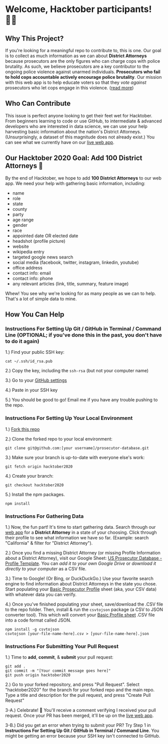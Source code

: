# Welcome, Hacktober participants! 👋🏽 

## Why This Project?
If you're looking for a meaningful repo to contribute to, this is one. Our goal is to collect as much information as we can about **District Attorneys** because prosecutors are the only figures who can charge cops with police brutality. As such, we believe prosecutors are a key contributor to the ongoing police violence against unarmed individuals. **Prosecutors who fail to hold cops accountable actively encourage police brutality**. Our mission with this web app is to help educate voters so that they *vote against* prosecutors who let cops engage in this violence. ([read more](https://github.com/billimarie/prosecutor-database/blob/master/DOCS.md#1-history-why-prosecutors))

## Who Can Contribute
This issue is perfect anyone looking to get their feet wet for Hacktober. From beginners learning to code or use GitHub, to intermediate & advanced developers who are interested in data science, we can use your help harvesting basic information about the nation's District Attorneys. (Unsurprisingly, a dataset of this magnitude does not already exist.) You can see what we currently have on our [live web app](https://us-prosecutor-database.herokuapp.com/). 

## Our Hacktober 2020 Goal: Add 100 District Attorneys 🎉
By the end of Hacktober, we hope to add **100 District Attorneys** to our web app. We need your help with gathering basic information, including:
- name
- role
- state
- county
- party
- age range
- gender
- race
- appointed date OR elected date
- headshot (profile picture)
- website
- wikipedia entry
- targeted google news search
- social media (facebook, twitter, instagram, linkedin, youtube)
- office address
- contact info: email
- contact info: phone
- any relevant articles (link, title, summary, feature image)

Whew! You see why we're looking for as many people as we can to help. That's a lot of simple data to mine.

## How You Can Help

### Instructions For Setting Up Git / GitHub in Terminal / Command Line (OPTIONAL; if you've done this in the past, you don't have to do it again)

1.) Find your public SSH key:
```
cat ~/.ssh/id_rsa.pub
```

2.) Copy the key, including the `ssh-rsa` (but not your computer name)

3.) Go to your [GitHub settings](https://github.com/settings/ssh)

4.) Paste in your SSH key

5.) You should be good to go! Email me if you have any trouble pushing to the repo.

### Instructions For Setting Up Your Local Environment

1.) [Fork this repo](https://github.com/billimarie/prosecutor-database/fork)


2.) Clone the forked repo to your local environment:
```
git clone git@github.com:[your username]/prosecutor-database.git
```

3.) Make sure your branch is up-to-date with everyone else's work:
```
git fetch origin hacktober2020
```

4.) Create your branch:
```
git checkout hacktober2020
```

5.) Install the npm packages. 
```
npm install
```

### Instructions For Gathering Data

1.) Now, the fun part! It's time to start gathering data. Search through our [web app](https://us-prosecutor-database.herokuapp.com/) for a **District Attorney** in a state of your choosing. Click through their profile to see what information we have so far. (Example: search "California" & filter for "District Attorney").

2.) Once you find a missing District Attorney (or missing Profile Information about a District Attorney), visit our Google Sheet: [US Prosecutor Database - Profile Template](https://docs.google.com/spreadsheets/d/1Itwl8_jQpuXPjRH70fffEUSHvInfqbRKXg0iPEx8iCE/edit?usp=sharing). You can *add it to your own Google Drive* or *download it directly to your computer* as a CSV file.

3.) Time to Google! (Or Bing, or DuckDuckGo.) Use your favorite search engine to find information about District Attorneys in the state you chose. Start populating your [Basic Prosecutor Profile](https://docs.google.com/spreadsheets/d/1Itwl8_jQpuXPjRH70fffEUSHvInfqbRKXg0iPEx8iCE/edit?usp=sharing) sheet (aka, your CSV data) with whatever data you can verify.

4.) Once you've finished populating your sheet, save/download the .CSV file to the repo folder. Then, install & run the `csvtojson` package (a CSV to JSON converter tool). This which will convert your [Basic Profile sheet](https://docs.google.com/spreadsheets/d/1Itwl8_jQpuXPjRH70fffEUSHvInfqbRKXg0iPEx8iCE/edit?usp=sharing) .CSV file into a code format called JSON.
```
npm install -g csvtojson
csvtojson [your-file-name-here].csv > [your-file-name-here].json
```

### Instructions For Submitting Your Pull Request

1.) Time to **add**, **commit**, & **submit** your pull request:
```
git add .
git commit -m "[Your commit message goes here]"
git push origin hacktober2020
```

2.) Go to your forked repository, and press "Pull Request". Select "hacktober2020" for the branch for your forked repo and the main repo. Type a title and description for the pull request, and press "Create Pull Request"

3-A.) Celebrate! 🎉 You'll receive a comment verifying I received your pull request. Once your PR has been merged, it'll be up on the [live web app](https://us-prosecutor-database.herokuapp.com/).

3-B.) Did you get an error when trying to submit your PR? Try Step 1 in **Instructions For Setting Up Git / GitHub in Terminal / Command Line**. You might be getting an error because your SSH key isn't connected to GitHub.
